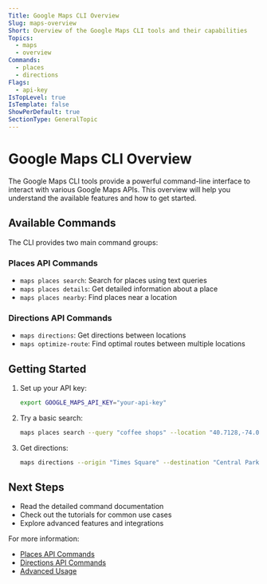 ```yaml
---
Title: Google Maps CLI Overview
Slug: maps-overview
Short: Overview of the Google Maps CLI tools and their capabilities
Topics:
  - maps
  - overview
Commands:
  - places
  - directions
Flags:
  - api-key
IsTopLevel: true
IsTemplate: false
ShowPerDefault: true
SectionType: GeneralTopic
---
```


# Google Maps CLI Overview

The Google Maps CLI tools provide a powerful command-line interface to interact with various Google Maps APIs. This overview will help you understand the available features and how to get started.

## Available Commands

The CLI provides two main command groups:

### Places API Commands
- `maps places search`: Search for places using text queries
- `maps places details`: Get detailed information about a place
- `maps places nearby`: Find places near a location

### Directions API Commands
- `maps directions`: Get directions between locations
- `maps optimize-route`: Find optimal routes between multiple locations

## Getting Started

1. Set up your API key:
   ```bash
   export GOOGLE_MAPS_API_KEY="your-api-key"
   ```

2. Try a basic search:
   ```bash
   maps places search --query "coffee shops" --location "40.7128,-74.0060"
   ```

3. Get directions:
   ```bash
   maps directions --origin "Times Square" --destination "Central Park"
   ```

## Next Steps

- Read the detailed command documentation
- Check out the tutorials for common use cases
- Explore advanced features and integrations

For more information:
- [Places API Commands](02-places.md)
- [Directions API Commands](03-directions.md)
- [Advanced Usage](04-advanced.md) 